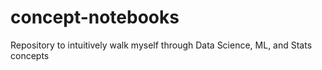 # concept-notebooks
Repository to intuitively walk myself through Data Science, ML, and Stats concepts
